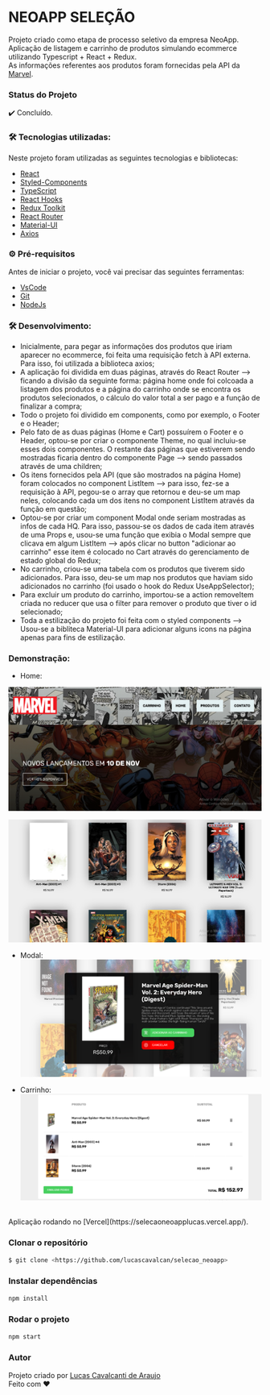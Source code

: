 # NEOAPP SELEÇÃO

Projeto criado como etapa de processo seletivo da empresa NeoApp. Aplicação de listagem e carrinho de produtos simulando ecommerce utilizando Typescript + React + Redux. <br/>
As informações referentes aos produtos foram fornecidas pela API da [Marvel](https://developer.marvel.com).


### Status do Projeto

✔️ Concluído.

### 🛠 Tecnologias utilizadas:

Neste projeto foram utilizadas as seguintes tecnologias e bibliotecas:

- [React](https://pt-br.reactjs.org/)
- [Styled-Components](https://styled-components.com/docs/basics#installation)
- [TypeScript](https://www.typescriptlang.org/)
- [React Hooks](https://pt-br.reactjs.org/)
- [Redux Toolkit](https://redux-toolkit.js.org/)
- [React Router](https://reactrouter.com/en/main)
- [Material-UI](https://mui.com/pt/)
- [Axios](https://axios-http.com/ptbr/docs/intro)


### ⚙ Pré-requisitos

Antes de iniciar o projeto, você vai precisar das seguintes ferramentas:

- [VsCode](https://code.visualstudio.com/download)
- [Git](https://git-scm.com/)
- [NodeJs](https://nodejs.org/en/download/)

### 🛠 Desenvolvimento:

- Inicialmente, para pegar as informações dos produtos que iriam aparecer no ecommerce, foi feita uma requisição fetch à API externa. Para isso, foi utilizada a biblioteca axios;
- A aplicação foi dividida em duas páginas, através do React Router --> ficando a divisão da seguinte forma: página home onde foi colcoada a listagem dos produtos e a página do carrinho onde se encontra os produtos selecionados, o cálculo do valor total a ser pago e a função de finalizar a compra;
- Todo o projeto foi dividido em components, como por exemplo, o Footer e o Header;
- Pelo fato de as duas páginas (Home e Cart) possuírem o Footer e o Header, optou-se por criar o componente Theme, no qual incluiu-se esses dois componentes. O restante das páginas que estiverem sendo mostradas ficaria dentro do componente Page --> sendo passados através de uma children;
- Os itens fornecidos pela API (que são mostrados na página Home) foram colocados no component ListItem --> para isso, fez-se a requisição à API, pegou-se o array que retornou e deu-se um map neles, colocando cada um dos itens no component ListItem através da função em questão;
- Optou-se por criar um component Modal onde seriam mostradas as infos de cada HQ. Para isso, passou-se os dados de cada item através de uma Props e, usou-se uma função que exibia o Modal sempre que clicava em algum ListItem --> após clicar no button "adicionar ao carrinho" esse item é colocado no Cart através do gerenciamento de estado global do Redux;
- No carrinho, criou-se uma tabela com os produtos que tiverem sido adicionados. Para isso, deu-se um map nos produtos que haviam sido adicionados no carrinho (foi usado o hook do Redux UseAppSelector);
- Para excluir um produto do carrinho, importou-se a action removeItem criada no reducer que usa o filter para remover o produto que tiver o id selecionado;
- Toda a estilização do projeto foi feita com o styled components --> Usou-se a bibliteca Material-UI para adicionar alguns icons na página apenas para fins de estilização.

### Demonstração:

- Home:

![home1](./src/images/home1.png)
<br/>

![home2](./src/images/home2.png)

- Modal:
![modal](./src/images/modal.png)

- Carrinho:
![cart](./src/images/cart.png)

<br/>
Aplicação rodando no [Vercel](https://selecaoneoapplucas.vercel.app/).

### Clonar o repositório

```bash
$ git clone <https://github.com/lucascavalcan/selecao_neoapp>
```

### Instalar dependências

```bash
npm install
```

### Rodar o projeto

```bash
npm start
```

### Autor

Projeto criado por [Lucas Cavalcanti de Araujo](https://lucascavalcan.github.io/) </br>
Feito com ❤️
